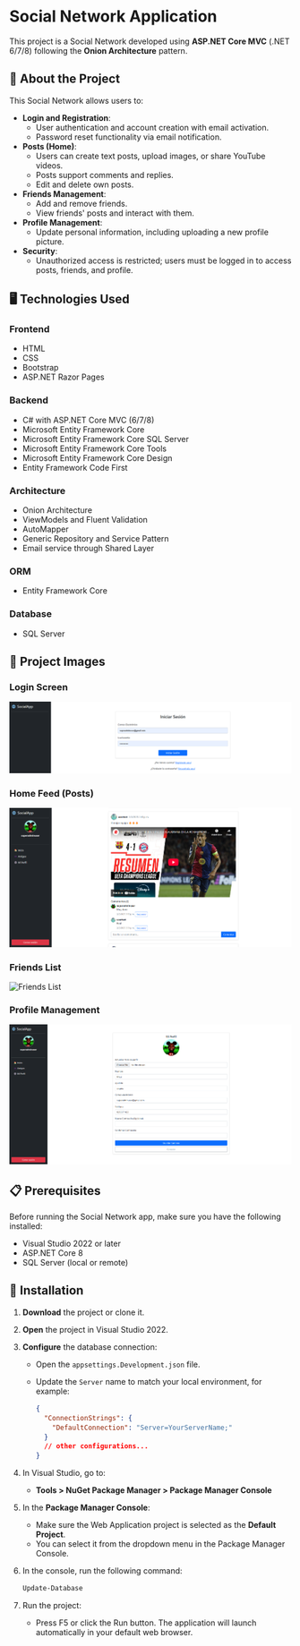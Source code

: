 ﻿# Social Network Application

This project is a Social Network developed using **ASP.NET Core MVC** (.NET 6/7/8) following the **Onion Architecture** pattern.

## 📖 About the Project

This Social Network allows users to:

- **Login and Registration**:
  - User authentication and account creation with email activation.
  - Password reset functionality via email notification.
- **Posts (Home)**:
  - Users can create text posts, upload images, or share YouTube videos.
  - Posts support comments and replies.
  - Edit and delete own posts.
- **Friends Management**:
  - Add and remove friends.
  - View friends' posts and interact with them.
- **Profile Management**:
  - Update personal information, including uploading a new profile picture.
- **Security**:
  - Unauthorized access is restricted; users must be logged in to access posts, friends, and profile.

## 🖥️ Technologies Used

### Frontend
- HTML
- CSS
- Bootstrap
- ASP.NET Razor Pages

### Backend
- C# with ASP.NET Core MVC (6/7/8)
- Microsoft Entity Framework Core
- Microsoft Entity Framework Core SQL Server
- Microsoft Entity Framework Core Tools
- Microsoft Entity Framework Core Design
- Entity Framework Code First

### Architecture
- Onion Architecture
- ViewModels and Fluent Validation
- AutoMapper
- Generic Repository and Service Pattern
- Email service through Shared Layer

### ORM
- Entity Framework Core

### Database
- SQL Server

## 📸 Project Images

### Login Screen
![Login Screen](images/login.png)

### Home Feed (Posts)
![Home Feed](images/home-feed.png)

### Friends List
![Friends List](images/friends-list.png)

### Profile Management
![Profile Management](images/profile-management.png)

## 📋 Prerequisites

Before running the Social Network app, make sure you have the following installed:

- Visual Studio 2022 or later
- ASP.NET Core 8
- SQL Server (local or remote)

## 🚀 Installation

1. **Download** the project or clone it.
   
2. **Open** the project in Visual Studio 2022.

3. **Configure** the database connection:
   - Open the `appsettings.Development.json` file.
   - Update the `Server` name to match your local environment, for example:

     ```json
     {
       "ConnectionStrings": {
         "DefaultConnection": "Server=YourServerName;"
       }
       // other configurations...
     }
     ```

4. In Visual Studio, go to:

   - **Tools > NuGet Package Manager > Package Manager Console**

5. In the **Package Manager Console**:
   - Make sure the Web Application project is selected as the **Default Project**.
   - You can select it from the dropdown menu in the Package Manager Console.

6. In the console, run the following command:

   ```bash
   Update-Database

7. Run the project:
    - Press F5 or click the Run button. The application will launch automatically in your default web browser.